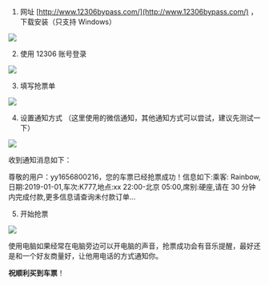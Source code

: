 1.  网址 [http://www.12306bypass.com/](http://www.12306bypass.com/) ，下载安装（只支持 Windows）

[![](https://camo.githubusercontent.com/75819e6563c0422f3fec936d77c948b60dbdc1c0/687474703a2f2f7777312e73696e61696d672e636e2f6c617267652f64663535316561356c7931673578757761686569656a32313177306b616e35372e6a7067)](https://camo.githubusercontent.com/75819e6563c0422f3fec936d77c948b60dbdc1c0/687474703a2f2f7777312e73696e61696d672e636e2f6c617267652f64663535316561356c7931673578757761686569656a32313177306b616e35372e6a7067)

2.  使用 12306 账号登录

[![](https://camo.githubusercontent.com/c5734756340809ecc3bf284a6b6e231883449b0b/687474703a2f2f7777312e73696e61696d672e636e2f6c617267652f64663535316561356c79316735787630736a7979776a323066753061387137752e6a7067)](https://camo.githubusercontent.com/c5734756340809ecc3bf284a6b6e231883449b0b/687474703a2f2f7777312e73696e61696d672e636e2f6c617267652f64663535316561356c79316735787630736a7979776a323066753061387137752e6a7067)

3.  填写抢票单

[![](https://camo.githubusercontent.com/e03927460037ba5abac6c431d9977fbf75e6108e/687474703a2f2f7777312e73696e61696d672e636e2f6c617267652f64663535316561356c793167357876316b637133356a32307476306a7261636e2e6a7067)](https://camo.githubusercontent.com/e03927460037ba5abac6c431d9977fbf75e6108e/687474703a2f2f7777312e73696e61696d672e636e2f6c617267652f64663535316561356c793167357876316b637133356a32307476306a7261636e2e6a7067)

4.  设置通知方式 （这里使用的微信通知，其他通知方式可以尝试，建议先测试一下）

[![](https://camo.githubusercontent.com/74c98a0e8c23ad7845293da307e30570db3686a0/687474703a2f2f7777312e73696e61696d672e636e2f6c617267652f64663535316561356c7931673578763236366833366a32307476306a723738392e6a7067)](https://camo.githubusercontent.com/74c98a0e8c23ad7845293da307e30570db3686a0/687474703a2f2f7777312e73696e61696d672e636e2f6c617267652f64663535316561356c7931673578763236366833366a32307476306a723738392e6a7067)

收到通知消息如下：

尊敬的用户：yy1656800216，您的车票已经抢票成功！信息如下:乘客: Rainbow,日期:2019-01-01,车次:K777,地点:xx 22:00-北京 05:00,席别:硬座,请在 30 分钟内完成付款,更多信息请查询未付款订单...

5.  开始抢票

[![](https://camo.githubusercontent.com/4ad4773dd0f79aad14a0525a50cc10f0c262eb62/687474703a2f2f7777312e73696e61696d672e636e2f6c617267652f64663535316561356c793167357876326d726878346a32307476306a7234326d2e6a7067)](https://camo.githubusercontent.com/4ad4773dd0f79aad14a0525a50cc10f0c262eb62/687474703a2f2f7777312e73696e61696d672e636e2f6c617267652f64663535316561356c793167357876326d726878346a32307476306a7234326d2e6a7067)

使用电脑如果经常在电脑旁边可以开电脑的声音，抢票成功会有音乐提醒，最好还是和一个好友商量好，让他用电话的方式通知你。

**祝顺利买到车票**！
